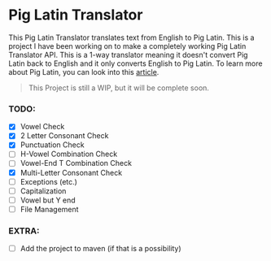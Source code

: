 # Pig Latin Translator
This Pig Latin Translator translates text from English to Pig Latin. This is a project I have been working on to make a completely working Pig Latin Translator API. This is a 1-way translator meaning it doesn't convert Pig Latin back to English and it only converts English to Pig Latin. To learn more about Pig Latin, you can look into this [article](https://www.tomedes.com/translator-hub/pig-latin).

> This Project is still a WIP, but it will be complete soon.

### TODO:
- [X] Vowel Check
- [X] 2 Letter Consonant Check
- [X] Punctuation Check
- [ ] H-Vowel Combination Check
- [ ] Vowel-End T Combination Check
- [X] Multi-Letter Consonant Check
- [ ] Exceptions (etc.)
- [ ] Capitalization
- [ ] Vowel but Y end
- [ ] File Management

### EXTRA:
- [ ] Add the project to maven (if that is a possibility)
